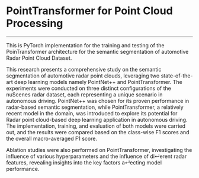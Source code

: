 # PointTransformer for Point Cloud Processing

***

This is PyTorch implementation for the training and testing of the PoinTransformer architecture for the semantic segmentation of automotive Radar Point Cloud Dataset.

This research presents a comprehensive study on the semantic segmentation of automotive radar point clouds, leveraging two state-of-the-art deep learning models namely PointNet++ and PointTransformer. The experiments were conducted on three distinct configurations of the nuScenes radar dataset, each representing a unique scenario in autonomous driving. PointNet++ was chosen for its proven performance in radar-based semantic segmentation, while PointTransformer, a relatively recent model in the domain, was introduced to explore its potential for Radar point cloud-based deep learning application in autonomous driving. The implementation, training, and evaluation of both models were carried out, and the results were compared based on the class-wise F1 scores and the overall macro-averaged F1 score.

Ablation studies were also performed on PointTransformer, investigating the influence of various hyperparameters and the influence of di↵erent radar features, revealing insights into the key factors a↵ecting model performance.
